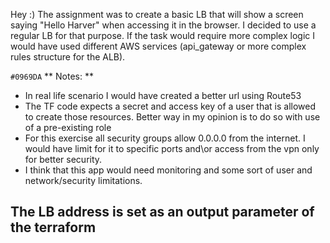 Hey :)
The assignment was to create a basic LB that will show a screen saying "Hello Harver" when accessing it in the browser.
I decided to use a regular LB for that purpose. If the task would require more complex logic I would have used different AWS services (api_gateway or more complex rules structure for the ALB).


`#0969DA`
** Notes: **
+ In real life scenario I would have created a better url using Route53
+ The TF code expects a secret and access key of a user that is allowed to create those resources.
Better way in my opinion is to do so with use of a pre-existing role
+ For this exercise all security groups allow 0.0.0.0 from the internet. I would  have limit for it to specific ports and\or access from the vpn only for better security. 
+ I think that this app would need monitoring and some sort of user and network/security limitations.

## The LB address is set as an output parameter of the terraform ##
